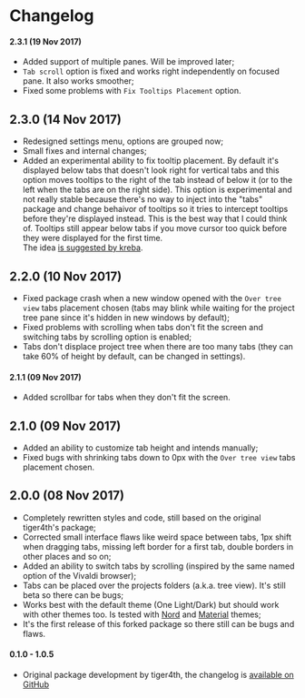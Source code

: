 # Changelog

#### 2.3.1 (19 Nov 2017)
* Added support of multiple panes. Will be improved later;
* `Tab scroll` option is fixed and works right independently on focused pane. It also works smoother;
* Fixed some problems with `Fix Tooltips Placement` option.

## 2.3.0 (14 Nov 2017)
* Redesigned settings menu, options are grouped now;
* Small fixes and internal changes;
* Added an experimental ability to fix tooltip placement. By default it's displayed below tabs that doesn't look right for vertical tabs and this option moves tooltips to the right of the tab instead of below it (or to the left when the tabs are on the right side). This option is experimental and not really stable because there\'s no way to inject into the "tabs" package and change behaivor of tooltips so it tries to intercept tooltips before they\'re displayed instead. This is the best way that I could think of. Tooltips still appear below tabs if you move cursor too quick before they were displayed for the first time.  
The idea [is suggested by kreba](https://github.com/tiger4th/vertical-tabs/issues/19).

## 2.2.0 (10 Nov 2017)
* Fixed package crash when a new window opened with the `Over tree view` tabs placement chosen (tabs may blink while waiting for the project tree pane since it's hidden in new windows by default);
* Fixed problems with scrolling when tabs don't fit the screen and switching tabs by scrolling option is enabled;
* Tabs don't displace project tree when there are too many tabs (they can take 60% of height by default, can be changed in settings).

#### 2.1.1 (09 Nov 2017)
* Added scrollbar for tabs when they don't fit the screen.

## 2.1.0 (09 Nov 2017)
* Added an ability to customize tab height and intends manually;
* Fixed bugs with shrinking tabs down to 0px with the `Over tree view` tabs placement chosen.

## 2.0.0 (08 Nov 2017)
* Completely rewritten styles and code, still based on the original tiger4th's package;
* Corrected small interface flaws like weird space between tabs, 1px shift when dragging tabs, missing left border for a first tab, double borders in other places and so on;
* Added an ability to switch tabs by scrolling (inspired by the same named option of the Vivaldi browser);
* Tabs can be placed over the projects folders (a.k.a. tree view). It's still beta so there can be bugs;
* Works best with the default theme (One Light/Dark) but should work with other themes too. Is tested with [Nord](https://atom.io/themes/nord-atom-ui) and [Material](https://atom.io/themes/atom-material-ui) themes;
* It's the first release of this forked package so there still can be bugs and flaws.

#### 0.1.0 - 1.0.5
* Original package development by tiger4th, the changelog is [available on GitHub](https://github.com/tiger4th/vertical-tabs/blob/v1.0.5/CHANGELOG.md)